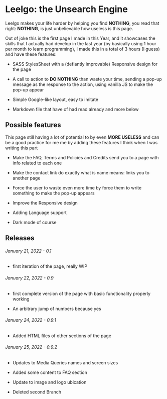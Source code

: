 # Leelgo: the Unsearch Engine

Leelgo makes your life harder by helping you find **NOTHING**, you read that right: **NOTHING**, is just unbelievable how useless is this page.

Out of joke this is the first page I made in this Year, and it showcases the skills that I actually had develop in the last year (by basically using 1 hour per month to learn programming), I made this in a total of 3 hours (I guess) and have these features:

- SASS StylesSheet with a (defiantly improvable) Responsive design for the page

- A call to action to **DO NOTHING** than waste your time, sending a pop-up message as the response to the action, using vanilla JS to make the pop-up appear

- Simple Google-like layout, easy to imitate

- Markdown file that have of had read already and more below

## Possible features

This page still having a lot of potential to by even **MORE USELESS** and can be a good practice for me me by adding these features I think when I was writing this part

- Make the FAQ, Terms and Policies and Credits send you to a page with info related to each one

- Make the contact link do exactly what is name means: links you to another page

- Force the user to waste even more time by force them to write something to make the pop-up appears

- Improve the Responsive design

- Adding Language support

- Dark mode of course

## Releases

###### January 21, 2022 - 0.1

- first iteration of the page, really WIP

###### January 22, 2022 - 0.9

- first complete version of the page with basic functionality properly working

- An arbitrary jump of numbers because yes

###### January 24, 2022 - 0.9.1

- Added HTML files of other sections of the page

###### January 25, 2022 - 0.9.2

- Updates to Media Queries names and screen sizes

- Added some content to FAQ section

- Update to image and logo ubication

- Deleted second Branch
